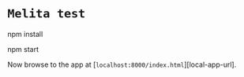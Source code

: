 # `Melita test`

npm install

npm start

Now browse to the app at [`localhost:8000/index.html`][local-app-url].